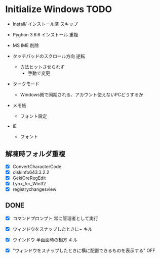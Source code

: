 # Initialize Windows TODO

- Install/ インストール済 スキップ
- Pyghon 3.6.6 インストール 重複

- MS IME 削除
- タッチパッドのスクロール方向 逆転
  - 方法ヒットさせられず
    - 手動で変更
- タークモード
  - Windows側で同期される、アカウント使えないPCどうするか
- メモ帳
  - フォント設定
- IE
  - フォント

## 解凍時フォルダ重複

- [x] ConvertCharacterCode
- [x] diskinfo643.3.2.2
- [x] GekiOreRegEdit
- [x] Lynx_for_Win32
- [x] registrychangesview

## DONE

- [x] コマンドプロンプト 常に管理者として実行
- [x] ウィンドウをスナップしたときに~ キル
- [x] ウインドウ 半画面時の相方 キル

- [x] "ウィンドウをスナップしたときに横に配置できるものを表示する" OFF
